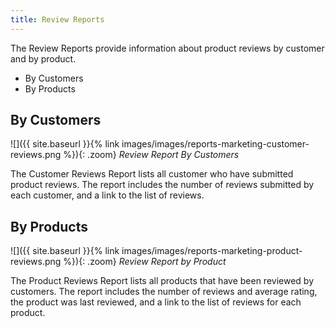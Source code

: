 ```yaml
---
title: Review Reports
---
```


The Review Reports provide information about product reviews by customer and by product.

* By Customers
* By Products

## By Customers

![]({{ site.baseurl }}{% link images/images/reports-marketing-customer-reviews.png %}){: .zoom}
*Review Report By Customers*

The Customer Reviews Report lists all customer who have submitted product reviews. The report includes the number of reviews submitted by each customer, and a link to the list of reviews.

## By Products

![]({{ site.baseurl }}{% link images/images/reports-marketing-product-reviews.png %}){: .zoom}
*Review Report by Product*

The Product Reviews Report lists all products that have been reviewed by customers. The report includes the number of reviews and average rating, the product was last reviewed, and a link to the list of reviews for each product.
